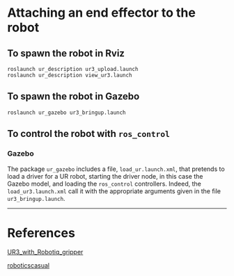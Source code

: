 # Attaching an end effector to the robot


## To spawn the robot in Rviz


```
roslaunch ur_description ur3_upload.launch
roslaunch ur_description view_ur3.launch 
```

## To spawn the robot in Gazebo


```
roslaunch ur_gazebo ur3_bringup.launch
```


## To control the robot with `ros_control`



### Gazebo 

The package `ur_gazebo` includes a file, `load_ur.launch.xml`, that pretends to load a driver for a UR robot, starting the driver node, in this case the Gazebo model, and loading the `ros_control` controllers. Indeed, the `load_ur3.launch.xml` call it with the appropriate arguments given in the file `ur3_bringup.launch`.















---

# References

[UR3_with_Robotiq_gripper](https://github.com/trabelsim/UR3_with_Robotiq_gripper_85)

[roboticscasual](https://roboticscasual.com/ros-tutorial-visualize-ur5-in-rviz-urdf-explained/)